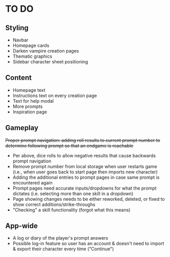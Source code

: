 # TO DO

## Styling
- Navbar
- Homepage cards
- Darken vampire creation pages
- Thematic graphics
- Sidebar character sheet positioning

## Content
- Homepage text
- Instructions text on every creation page
- Text for help modal
- More prompts
- Inspiration page

## Gameplay
~~Proper prompt navigation: adding roll results to current prompt number to determine following prompt so that an endgame is reachable~~
- Per above, dice rolls to allow negative results that cause backwards prompt navigation
- Remove prompt number from local storage when user restarts game (i.e., when user goes back to start page then imports new character)
- Adding the additional entries to prompt pages in case same prompt is encountered again
- Prompt pages need accurate inputs/dropdowns for what the prompt dictates (i.e. selecting more than one skill in a dropdown)
- Page showing changes needs to be either reworked, deleted, or fixed to show correct additions/strike-throughs
- "Checking" a skill functionality (forgot what this means)

## App-wide
- A log or diary of the player's prompt answers
- Possible log-in feature so user has an account & doesn't need to import & export their character every time ("Continue")
